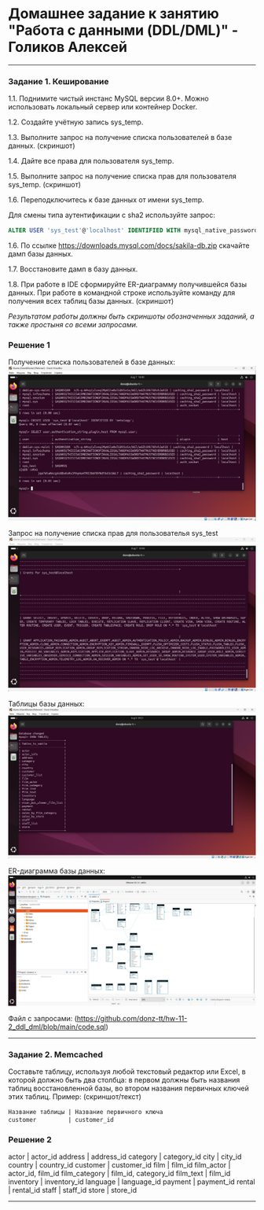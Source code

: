 # Домашнее задание к занятию "Работа с данными (DDL/DML)" - Голиков Алексей

---

### Задание 1. Кеширование

1.1. Поднимите чистый инстанс MySQL версии 8.0+. Можно использовать локальный сервер или контейнер Docker.

1.2. Создайте учётную запись sys_temp. 

1.3. Выполните запрос на получение списка пользователей в базе данных. (скриншот)

1.4. Дайте все права для пользователя sys_temp. 

1.5. Выполните запрос на получение списка прав для пользователя sys_temp. (скриншот)

1.6. Переподключитесь к базе данных от имени sys_temp.

Для смены типа аутентификации с sha2 используйте запрос: 
```sql
ALTER USER 'sys_test'@'localhost' IDENTIFIED WITH mysql_native_password BY 'password';
```
1.6. По ссылке https://downloads.mysql.com/docs/sakila-db.zip скачайте дамп базы данных.

1.7. Восстановите дамп в базу данных.

1.8. При работе в IDE сформируйте ER-диаграмму получившейся базы данных. При работе в командной строке используйте команду для получения всех таблиц базы данных. (скриншот)

*Результатом работы должны быть скриншоты обозначенных заданий, а также простыня со всеми запросами.*

### Решение 1

Получение списка пользователей в базе данных:
![Скриншот 1](https://github.com/donz-tt/hw-11-2_ddl_dml/blob/main/img/hw-11.2-1.3.jpg)

Запрос на получение списка прав для пользователья sys_test
![Скриншот 2](https://github.com/donz-tt/hw-11-2_ddl_dml/blob/main/img/hw-11.2-1.5.jpg)

Таблицы базы данных:
![Скриншот 3](https://github.com/donz-tt/hw-11-2_ddl_dml/blob/main/img/hw-11.2-1.7.jpg)

ER-диаграмма базы данных:
![Скриншот 4](https://github.com/donz-tt/hw-11-2_ddl_dml/blob/main/img/hw-11.2-1.8.jpg)

Файл с запросами:
(https://github.com/donz-tt/hw-11-2_ddl_dml/blob/main/code.sql)

---

### Задание 2. Memcached

Составьте таблицу, используя любой текстовый редактор или Excel, в которой должно быть два столбца: в первом должны быть названия таблиц восстановленной базы, во втором названия первичных ключей этих таблиц. Пример: (скриншот/текст)
```
Название таблицы | Название первичного ключа
customer         | customer_id
```

### Решение 2

actor           |   actor_id
address         |   address_id
category        |   category_id
city            |   city_id
country         |   country_id
customer        |   customer_id
film            |   film_id
film_actor      |   actor_id, film_id
film_category   |   film_id, category_id
film_text       |   film_id
inventory       |   inventory_id
language        |   language_id
payment         |   payment_id
rental          |   rental_id
staff           |   staff_id
store           |   store_id

---